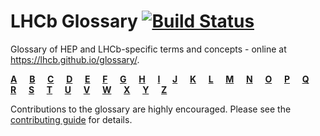 # LHCb Glossary   [![Build Status](https://travis-ci.com/lhcb/glossary.svg?branch=master)](https://travis-ci.com/lhcb/glossary)

Glossary of HEP and LHCb-specific terms and concepts - online at <https://lhcb.github.io/glossary/>.


[**A**](glossary/a.md)&nbsp;&nbsp;&nbsp;&nbsp;
[**B**](glossary/b.md)&nbsp;&nbsp;&nbsp;&nbsp;
[**C**](glossary/c.md)&nbsp;&nbsp;&nbsp;&nbsp;
[**D**](glossary/d.md)&nbsp;&nbsp;&nbsp;&nbsp;
[**E**](glossary/e.md)&nbsp;&nbsp;&nbsp;&nbsp;
[**F**](glossary/f.md)&nbsp;&nbsp;&nbsp;&nbsp;
[**G**](glossary/g.md)&nbsp;&nbsp;&nbsp;&nbsp;
[**H**](glossary/h.md)&nbsp;&nbsp;&nbsp;&nbsp;
[**I**](glossary/i.md)&nbsp;&nbsp;&nbsp;&nbsp;
[**J**](glossary/j.md)&nbsp;&nbsp;&nbsp;&nbsp;
[**K**](glossary/k.md)&nbsp;&nbsp;&nbsp;&nbsp;
[**L**](glossary/l.md)&nbsp;&nbsp;&nbsp;&nbsp;
[**M**](glossary/m.md)&nbsp;&nbsp;&nbsp;&nbsp;
[**N**](glossary/n.md)&nbsp;&nbsp;&nbsp;&nbsp;
[**O**](glossary/o.md)&nbsp;&nbsp;&nbsp;&nbsp;
[**P**](glossary/p.md)&nbsp;&nbsp;&nbsp;&nbsp;
[**Q**](glossary/q.md)&nbsp;&nbsp;&nbsp;&nbsp;
[**R**](glossary/r.md)&nbsp;&nbsp;&nbsp;&nbsp;
[**S**](glossary/s.md)&nbsp;&nbsp;&nbsp;&nbsp;
[**T**](glossary/t.md)&nbsp;&nbsp;&nbsp;&nbsp;
[**U**](glossary/u.md)&nbsp;&nbsp;&nbsp;&nbsp;
[**V**](glossary/v.md)&nbsp;&nbsp;&nbsp;&nbsp;
[**W**](glossary/w.md)&nbsp;&nbsp;&nbsp;&nbsp;
[**X**](glossary/x.md)&nbsp;&nbsp;&nbsp;&nbsp;
[**Y**](glossary/y.md)&nbsp;&nbsp;&nbsp;&nbsp;
[**Z**](glossary/z.md)


Contributions to the glossary are highly encouraged. Please see the
[contributing guide](CONTRIBUTING.md) for details.
